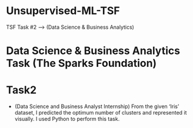 # Unsupervised-ML-TSF
TSF Task #2 --> (Data Science  &amp; Business Analytics)

# Data Science & Business Analytics Task (The Sparks Foundation) 
# Task2
- (Data Science and Business Analyst Internship) From the given ‘Iris’ dataset, I predicted the optimum number of clusters and represented it visually. I used Python to perform this task.
